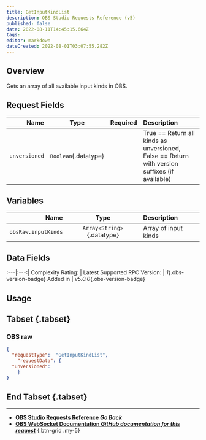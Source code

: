 ```yaml
---
title: GetInputKindList
description: OBS Studio Requests Reference (v5)
published: false
date: 2022-08-11T14:45:15.664Z
tags: 
editor: markdown
dateCreated: 2022-08-01T03:07:55.282Z
---
```


## Overview
Gets an array of all available input kinds in OBS.

## Request Fields
Name | Type | Required| Description |
----:|:----:|:-------:|:------------|
`unversioned` | `Boolean`{.datatype} | <i class="mdi mdi-close-thick"></i> | True == Return all kinds as unversioned, False == Return with version suffixes (if available)	

## Variables
Name | Type | Description | 
----:|:---------:|:------------|
`obsRaw.inputKinds` | `Array<String>`{.datatype} | Array of input kinds

## Data Fields
:---|:---:|
Complexity Rating: | <span class="stars stars--2"></span>
Latest Supported RPC Version: | *1*{.obs-version-badge}
Added in | *v5.0.0*{.obs-version-badge}

## Usage
## Tabset {.tabset}
### OBS raw
```json
{
  "requestType":  "GetInputKindList",
	"requestData": {	
  "unversioned": 
	}
}
```
## End Tabset {.tabset}

---

- [<i class="mdi mdi-chevron-left"></i>**OBS Studio Requests Reference *Go Back***](/en/Broadcasters/OBS/Requests)
- [<i class="mdi mdi-github"></i> **OBS WebSocket Documentation *GitHub documentation for this request***](https://github.com/obsproject/obs-websocket/blob/master/docs/generated/protocol.md#getinputkindlist)
{.btn-grid .my-5}